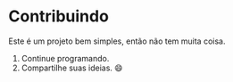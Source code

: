 # Contribuindo

Este é um projeto bem simples, então não tem muita coisa.
1. Continue programando.
2. Compartilhe suas ideias. :smile:
